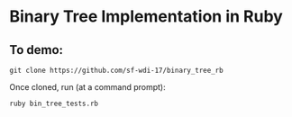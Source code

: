 # Binary Tree Implementation in Ruby

## To demo:

`git clone https://github.com/sf-wdi-17/binary_tree_rb`

Once cloned, run (at a command prompt):

`ruby bin_tree_tests.rb`